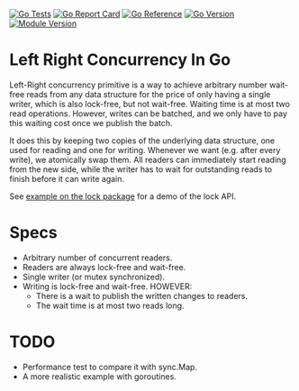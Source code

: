 [![Go Tests](https://github.com/bitstonks/leftright/actions/workflows/go.yml/badge.svg)](https://github.com/bitstonks/syndi/actions/workflows/go.yml)
[![Go Report Card](https://goreportcard.com/badge/github.com/bitstonks/leftright)](https://goreportcard.com/report/github.com/bitstonks/leftright)
[![Go Reference](https://pkg.go.dev/badge/github.com/bitstonks/leftright.svg)](https://pkg.go.dev/github.com/bitstonks/leftright)
[![Go Version](https://img.shields.io/github/go-mod/go-version/bitstonks/leftright.svg)](https://github.com/bitstonks/leftright/blob/main/go.mod)
[![Module Version](https://img.shields.io/github/v/tag/bitstonks/leftright.svg)](https://github.com/bitstonks/leftright/tags)

# Left Right Concurrency In Go

Left-Right concurrency primitive is a way to achieve arbitrary number wait-free reads from any data structure for the
price of only having a single writer, which is also lock-free, but not wait-free. Waiting time is at most two read
operations. However, writes can be batched, and we only have to pay this waiting cost once we publish the batch.

It does this by keeping two copies of the underlying data structure, one used for reading and one for writing. Whenever
we want (e.g. after every write), we atomically swap them. All readers can immediately start reading from the new side,
while the writer has to wait for outstanding reads to finish before it can write again.

See [example on the lock package][ex-link] for a demo of the lock API.

[ex-link]: https://pkg.go.dev/github.com/bitstonks/leftright/pkg/lock#example-package-Simple

# Specs
* Arbitrary number of concurrent readers.
* Readers are always lock-free and wait-free.
* Single writer (or mutex synchronized).
* Writing is lock-free and wait-free. HOWEVER:
   * There is a wait to publish the written changes to readers.
   * The wait time is at most two reads long.

# TODO
* Performance test to compare it with sync.Map.
* A more realistic example with goroutines.
